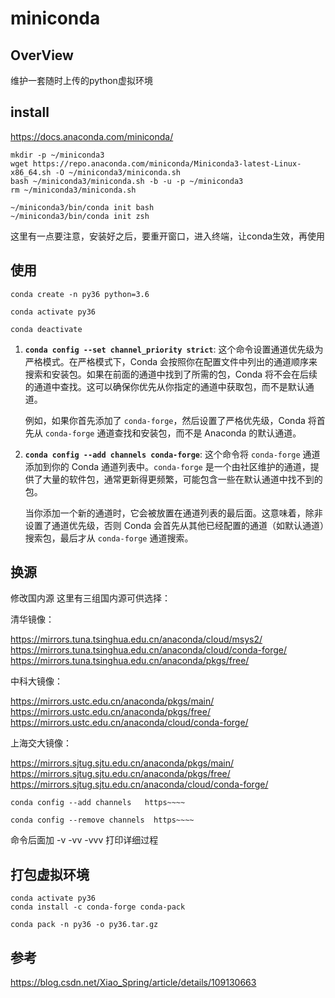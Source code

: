 # miniconda
## OverView
维护一套随时上传的python虚拟环境


## install

https://docs.anaconda.com/miniconda/

```
mkdir -p ~/miniconda3
wget https://repo.anaconda.com/miniconda/Miniconda3-latest-Linux-x86_64.sh -O ~/miniconda3/miniconda.sh
bash ~/miniconda3/miniconda.sh -b -u -p ~/miniconda3
rm ~/miniconda3/miniconda.sh
```


```
~/miniconda3/bin/conda init bash
~/miniconda3/bin/conda init zsh
```

这里有一点要注意，安装好之后，要重开窗口，进入终端，让conda生效，再使用

## 使用

```
conda create -n py36 python=3.6
```

```
conda activate py36
```

```
conda deactivate
```

1. **`conda config --set channel_priority strict`**: 这个命令设置通道优先级为严格模式。在严格模式下，Conda 会按照你在配置文件中列出的通道顺序来搜索和安装包。如果在前面的通道中找到了所需的包，Conda 将不会在后续的通道中查找。这可以确保你优先从你指定的通道中获取包，而不是默认通道。
    
    例如，如果你首先添加了 `conda-forge`，然后设置了严格优先级，Conda 将首先从 `conda-forge` 通道查找和安装包，而不是 Anaconda 的默认通道。
    
2. **`conda config --add channels conda-forge`**: 这个命令将 `conda-forge` 通道添加到你的 Conda 通道列表中。`conda-forge` 是一个由社区维护的通道，提供了大量的软件包，通常更新得更频繁，可能包含一些在默认通道中找不到的包。
    
    当你添加一个新的通道时，它会被放置在通道列表的最后面。这意味着，除非设置了通道优先级，否则 Conda 会首先从其他已经配置的通道（如默认通道）搜索包，最后才从 `conda-forge` 通道搜索。


## 换源
修改国内源
这里有三组国内源可供选择：

清华镜像：

https://mirrors.tuna.tsinghua.edu.cn/anaconda/cloud/msys2/
https://mirrors.tuna.tsinghua.edu.cn/anaconda/cloud/conda-forge/
https://mirrors.tuna.tsinghua.edu.cn/anaconda/pkgs/free/

中科大镜像：

https://mirrors.ustc.edu.cn/anaconda/pkgs/main/
https://mirrors.ustc.edu.cn/anaconda/pkgs/free/
https://mirrors.ustc.edu.cn/anaconda/cloud/conda-forge/

上海交大镜像：

https://mirrors.sjtug.sjtu.edu.cn/anaconda/pkgs/main/
https://mirrors.sjtug.sjtu.edu.cn/anaconda/pkgs/free/
https://mirrors.sjtug.sjtu.edu.cn/anaconda/cloud/conda-forge/


```
conda config --add channels   https~~~~
```

```
conda config --remove channels  https~~~~
```

命令后面加 -v  -vv -vvv 打印详细过程


## 打包虚拟环境

```
conda activate py36
conda install -c conda-forge conda-pack
```


```
conda pack -n py36 -o py36.tar.gz
```


## 参考
https://blog.csdn.net/Xiao_Spring/article/details/109130663
